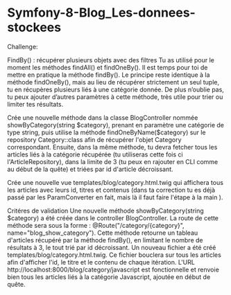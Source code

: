 # Symfony-8-Blog_Les-donnees-stockees

Challenge:

FindBy() : récupérer plusieurs objets avec des filtres
Tu as utilisé pour le moment les méthodes findAll() et findOneBy(). 
Il est temps pour toi de mettre en pratique la méthode findBy(). 
Le principe reste identique à la méthode findOneBy(), mais au lieu de récupérer strictement un seul tuple, 
tu en récupères plusieurs liés à une catégorie donnée. 
De plus n’oublie pas, tu peux ajouter d’autres paramètres à cette méthode, très utile pour trier ou limiter tes résultats.

Crée une nouvelle méthode dans la classe BlogController nommée showByCategory(string $category), prenant en paramètre 
une catégorie de type string, 
puis utilise la méthode findOneByName(\$category) sur le repository Category::class afin de récupérer 
l'objet Category correspondant.
Ensuite, dans la même méthode, tu devra fetcher tous les articles liés à la catégorie récupérée 
(tu utiliseras cette fois ci l'ArticleRepository), 
dans la limite de 3 (tu peux en rajouter en CLI comme au début de la quête) et triées par id d'article décroissant.

Crée une nouvelle vue templates/blog/category.html.twig 
qui affichera tous les articles avec leurs id, titres et contenus (dans ta correction tu es déjà passé par 
les ParamConverter en fait, mais là il faut faire l'étape à la main ).

Critéres de validation
Une nouvelle méthode showByCategory(string $category) a été créée dans le controller BlogController.
La route de cette méthode sera sous la forme : @Route("/category/{category}", name="blog_show_category").
Cette méthode retourne un tableau d'articles récupéré par la méthode findBy(), en limitant le nombre de résultats à 3, 
le tout trié par id décroissant.
Un nouveau fichier a été créé templates/blog/category.html.twig.
Ce fichier bouclera sur tous les articles afin d'afficher l'id, le titre et le contenu de chaque itération.
L'URL http://localhost:8000/blog/category/javascript est fonctionnelle et 
renvoie bien tous les articles liés à la catégorie Javascript, ajoutée en début de quête.

